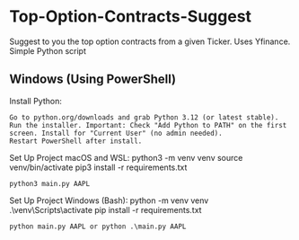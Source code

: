 # Top-Option-Contracts-Suggest
Suggest to you the top option contracts from a given Ticker. Uses Yfinance. Simple Python script

## Windows (Using PowerShell)

Install Python:
    
    Go to python.org/downloads and grab Python 3.12 (or latest stable).
    Run the installer. Important: Check "Add Python to PATH" on the first screen. Install for "Current User" (no admin needed).
    Restart PowerShell after install.


Set Up Project macOS and WSL:
    python3 -m venv venv
    source venv/bin/activate
    pip3 install -r requirements.txt

    python3 main.py AAPL

Set Up Project Windows (Bash):
    python -m venv venv
    .\venv\Scripts\activate
    pip install -r requirements.txt

    python main.py AAPL or python .\main.py AAPL